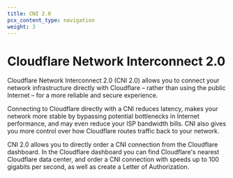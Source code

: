 ```yaml
---
title: CNI 2.0
pcx_content_type: navigation
weight: 3
---
```


# Cloudflare Network Interconnect 2.0

Cloudflare Network Interconnect 2.0 (CNI 2.0) allows you to connect your network infrastructure directly with Cloudflare – rather than using the public Internet – for a more reliable and secure experience.

Connecting to Cloudflare directly with a CNI reduces latency, makes your network more stable by bypassing potential bottlenecks in Internet performance, and may even reduce your ISP bandwidth bills. CNI also gives you more control over how Cloudflare routes traffic back to your network.

CNI 2.0 allows you to directly order a CNI connection from the Cloudflare dashboard. In the Cloudflare dashboard you can find Cloudflare's nearest Cloudflare data center, and order a CNI connection with speeds up to 100 gigabits per second, as well as create a Letter of Authorization.